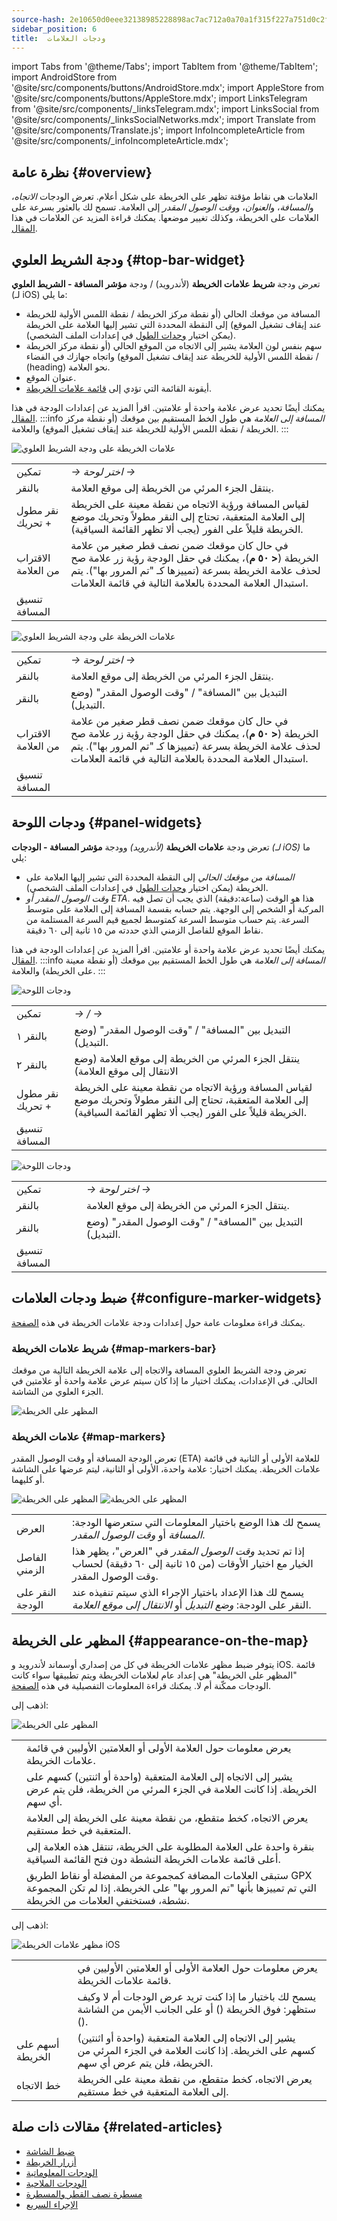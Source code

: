 ```yaml
---
source-hash: 2e10650d0eee32138985228898ac7ac712a0a70a1f315f227a751d0c2f14ae10
sidebar_position: 6
title:  ودجات العلامات
---
```

import Tabs from '@theme/Tabs';
import TabItem from '@theme/TabItem';
import AndroidStore from '@site/src/components/buttons/AndroidStore.mdx';
import AppleStore from '@site/src/components/buttons/AppleStore.mdx';
import LinksTelegram from '@site/src/components/_linksTelegram.mdx';
import LinksSocial from '@site/src/components/_linksSocialNetworks.mdx';
import Translate from '@site/src/components/Translate.js';
import InfoIncompleteArticle from '@site/src/components/_infoIncompleteArticle.mdx';


## نظرة عامة {#overview}

العلامات هي نقاط مؤقتة تظهر على الخريطة على شكل أعلام. تعرض الودجات *الاتجاه*، و*المسافة*، و*العنوان*، و*وقت الوصول المقدر* إلى العلامة. تسمح لك بالعثور بسرعة على العلامات على الخريطة، وكذلك تغيير موضعها. يمكنك قراءة المزيد عن العلامات في هذا [المقال](../personal/markers).

## ودجة الشريط العلوي {#top-bar-widget}

تعرض ودجة **شريط علامات الخريطة** (لأندرويد) / ودجة **مؤشر المسافة - الشريط العلوي** (لـ iOS) ما يلي:

- المسافة من موقعك الحالي (أو نقطة مركز الخريطة / نقطة اللمس الأولية للخريطة عند إيقاف تشغيل الموقع) إلى النقطة المحددة التي تشير إليها العلامة على الخريطة (يمكن اختيار [وحدات الطول](../personal/profiles/#general-settings) في إعدادات الملف الشخصي).
- سهم بنفس لون العلامة يشير إلى الاتجاه من الموقع الحالي (أو نقطة مركز الخريطة / نقطة اللمس الأولية للخريطة عند إيقاف تشغيل الموقع) واتجاه جهازك في الفضاء (heading) نحو العلامة.
- عنوان الموقع.
- أيقونة القائمة التي تؤدي إلى [قائمة علامات الخريطة](../navigation/setup/markers-navigation.md#itinerary-list).

يمكنك أيضًا تحديد عرض علامة واحدة أو علامتين. اقرأ المزيد عن إعدادات الودجة في هذا [المقال](https://osmand.net/docs/user/personal/markers#appearance-on-the-map).
:::info
*المسافة إلى العلامة* هي طول الخط المستقيم بين موقعك (أو نقطة مركز الخريطة / نقطة اللمس الأولية للخريطة عند إيقاف تشغيل الموقع) والعلامة.
:::

<Tabs groupId="operating-systems" queryString="current-os">

<TabItem value="android" label="Android">

![علامات الخريطة على ودجة الشريط العلوي](@site/static/img/widgets/map_markers_top-bar-widget-andr.png)

| | |
|------------|------------|
| تمكين | *<Translate android="true" ids="shared_string_menu,map_widget_config,shared_string_widgets"/> → اختر لوحة → <Translate android="true" ids="map_markers_bar"/>* |
| بالنقر | ينتقل الجزء المرئي من الخريطة إلى موقع العلامة. |
| نقر مطول + تحريك | لقياس المسافة ورؤية الاتجاه من نقطة معينة على الخريطة إلى العلامة المتعقبة، تحتاج إلى النقر مطولاً وتحريك موضع الخريطة قليلاً على الفور (يجب ألا تظهر القائمة السياقية). |
| الاقتراب من العلامة | في حال كان موقعك ضمن نصف قطر صغير من علامة الخريطة (**< ٥٠ م**)، يمكنك في حقل الودجة رؤية زر علامة صح لحذف علامة الخريطة بسرعة (تمييزها كـ "تم المرور بها"). يتم استبدال العلامة المحددة بالعلامة التالية في قائمة العلامات. |
| تنسيق المسافة | *<Translate android="true" ids="shared_string_menu,configure_profile,general_settings_2,units_and_formats,unit_of_length"/>* |

</TabItem>

<TabItem value="ios" label="iOS">

![علامات الخريطة على ودجة الشريط العلوي](@site/static/img/widgets/map_markers_top-bar-widget-ios.png)

| | |
|------------|------------|
| تمكين | *<Translate ios="true" ids="shared_string_menu,layer_map_appearance,shared_string_widgets"/> → اختر لوحة → <Translate android="true" ids="map_markers_bar"/>*|
| بالنقر | ينتقل الجزء المرئي من الخريطة إلى موقع العلامة. |
| بالنقر | التبديل بين "المسافة" / "وقت الوصول المقدر" (وضع التبديل). |
| الاقتراب من العلامة | في حال كان موقعك ضمن نصف قطر صغير من علامة الخريطة (**< ٥٠ م**)، يمكنك في حقل الودجة رؤية زر علامة صح لحذف علامة الخريطة بسرعة (تمييزها كـ "تم المرور بها"). يتم استبدال العلامة المحددة بالعلامة التالية في قائمة العلامات. |
| تنسيق المسافة | *<Translate ios="true" ids="shared_string_menu,shared_string_settings,application_profiles,general_settings_2,units_and_formats,unit_of_length"/>* |

</TabItem>

</Tabs>

## ودجات اللوحة {#panel-widgets}

تعرض ودجة **علامات الخريطة** *(لأندرويد)* وودجة **مؤشر المسافة - الودجات** *(لـ iOS)* ما يلي:

- *المسافة من موقعك الحالي* إلى النقطة المحددة التي تشير إليها العلامة على الخريطة (يمكن اختيار [وحدات الطول](../personal/profiles/#general-settings) في إعدادات الملف الشخصي).
- *وقت الوصول المقدر أو ETA*. هذا هو الوقت (ساعة:دقيقة) الذي يجب أن تصل فيه المركبة أو الشخص إلى الوجهة. يتم حسابه بقسمة المسافة إلى العلامة على متوسط السرعة. يتم حساب متوسط السرعة كمتوسط لجميع قيم السرعة المستلمة من نقاط الموقع للفاصل الزمني الذي حددته من ١٥ ثانية إلى ٦٠ دقيقة.

يمكنك أيضًا تحديد عرض علامة واحدة أو علامتين. اقرأ المزيد عن إعدادات الودجة في هذا [المقال](https://osmand.net/docs/user/personal/markers#map-markers-widgets).
:::info
*المسافة إلى العلامة* هي طول الخط المستقيم بين موقعك (أو نقطة معينة على الخريطة) والعلامة.
:::

<Tabs groupId="operating-systems" queryString="current-os">

<TabItem value="android" label="Android">

![ودجات اللوحة](@site/static/img/widgets/map_markers_widget-02.png)

| | |
|------------|------------|
| تمكين | *<Translate android="true" ids="shared_string_menu,map_widget_config,shared_string_widgets"/> → <Translate android="true" ids="map_widget_left"/>/<Translate android="true" ids="map_widget_right"/> → <Translate android="true" ids="map_markers_item"/>* |
| بالنقر ١ | التبديل بين "المسافة" / "وقت الوصول المقدر" (وضع التبديل). |
| بالنقر ٢ | ينتقل الجزء المرئي من الخريطة إلى موقع العلامة (وضع الانتقال إلى موقع العلامة) |
| نقر مطول + تحريك | لقياس المسافة ورؤية الاتجاه من نقطة معينة على الخريطة إلى العلامة المتعقبة، تحتاج إلى النقر مطولاً وتحريك موضع الخريطة قليلاً على الفور (يجب ألا تظهر القائمة السياقية). |
| تنسيق المسافة | *<Translate android="true" ids="shared_string_menu,configure_profile,general_settings_2,units_and_formats,unit_of_length"/>* |

</TabItem>

<TabItem value="ios" label="iOS">

![ودجات اللوحة](@site/static/img/widgets/map_markers_widget_ios-02.png)

| | |
|------------|------------|
| تمكين | *<Translate ios="true" ids="shared_string_menu,layer_map_appearance,shared_string_widgets"/> → اختر لوحة → <Translate android="true" ids="map_markers_bar"/>* |
| بالنقر | ينتقل الجزء المرئي من الخريطة إلى موقع العلامة. |
| بالنقر | التبديل بين "المسافة" / "وقت الوصول المقدر" (وضع التبديل). |
| تنسيق المسافة | *<Translate ios="true" ids="shared_string_menu,shared_string_settings,application_profiles,general_settings_2,units_and_formats,unit_of_length"/>* |

</TabItem>

</Tabs>

## ضبط ودجات العلامات {#configure-marker-widgets}

يمكنك قراءة معلومات عامة حول إعدادات ودجة علامات الخريطة في هذه [الصفحة](../personal/markers#appearance-on-the-map).

### شريط علامات الخريطة {#map-markers-bar}
تعرض ودجة الشريط العلوي المسافة والاتجاه إلى علامة الخريطة التالية من موقعك الحالي. في الإعدادات، يمكنك اختيار ما إذا كان سيتم عرض علامة واحدة أو علامتين في الجزء العلوي من الشاشة.

![المظهر على الخريطة](@site/static/img/widgets/configure-marker-wid-02.png)

### علامات الخريطة {#map-markers}
تعرض الودجة المسافة أو وقت الوصول المقدر (ETA) للعلامة الأولى أو الثانية في قائمة علامات الخريطة. يمكنك اختيار: علامة واحدة، الأولى أو الثانية، ليتم عرضها على الشاشة أو كليهما.

![المظهر على الخريطة](@site/static/img/widgets/configure-marker-wid-01.png) ![المظهر على الخريطة](@site/static/img/widgets/settings-marker-wid-first-01.png)

| | |
| :------------- | :------------- |
| العرض | يسمح لك هذا الوضع باختيار المعلومات التي ستعرضها الودجة: *المسافة* أو *وقت الوصول المقدر*. |
| الفاصل الزمني | إذا تم تحديد *وقت الوصول المقدر* في "العرض"، يظهر هذا الخيار مع اختيار الأوقات (من ١٥ ثانية إلى ٦٠ دقيقة) لحساب وقت الوصول المقدر. |
| النقر على الودجة | يسمح لك هذا الإعداد باختيار الإجراء الذي سيتم تنفيذه عند النقر على الودجة: *وضع التبديل* أو *الانتقال إلى موقع العلامة*. |

## المظهر على الخريطة {#appearance-on-the-map}

يتوفر ضبط مظهر علامات الخريطة في كل من إصداري أوسماند لأندرويد و iOS. قائمة "المظهر على الخريطة" هي إعداد عام لعلامات الخريطة ويتم تطبيقها سواء كانت الودجات ممكّنة أم لا. يمكنك قراءة المعلومات التفصيلية في هذه [الصفحة](../personal/markers.md#appearance-on-the-map).

<Tabs groupId="operating-systems" queryString="current-os">

<TabItem value="android" label="Android">

اذهب إلى: *<Translate android="true" ids="shared_string_menu,map_markers_item,shared_string_more_without_dots,appearance_on_the_map"/>*

![المظهر على الخريطة](@site/static/img/widgets/appearence_on_the_map-02.png)

| | |
| :------------- | :------------- |
| <Translate android="true" ids="active_markers"/> | يعرض معلومات حول العلامة الأولى أو العلامتين الأوليين في قائمة علامات الخريطة. |
| <Translate android="true" ids="show_arrows_on_the_map"/> | يشير إلى الاتجاه إلى العلامة المتعقبة (واحدة أو اثنتين) كسهم على الخريطة. إذا كانت العلامة في الجزء المرئي من الخريطة، فلن يتم عرض أي سهم. |
| <Translate android="true" ids="show_guide_line"/> | يعرض الاتجاه، كخط متقطع، من نقطة معينة على الخريطة إلى العلامة المتعقبة في خط مستقيم. |
| <Translate android="true" ids="one_tap_active"/> | بنقرة واحدة على العلامة المطلوبة على الخريطة، تنتقل هذه العلامة إلى أعلى قائمة علامات الخريطة النشطة دون فتح القائمة السياقية. |
| <Translate android="true" ids="keep_passed_markers"/> | ستبقى العلامات المضافة كمجموعة من المفضلة أو نقاط الطريق GPX التي تم تمييزها بأنها "تم المرور بها" على الخريطة. إذا لم تكن المجموعة نشطة، فستختفي العلامات من الخريطة. |

</TabItem>

<TabItem value="ios" label="iOS">

اذهب إلى: *<Translate ios="true" ids="shared_string_menu,map_markers,shared_string_appearance"/>*

![مظهر علامات الخريطة iOS](@site/static/img/widgets/map_markers_appearance_ios-02.png)

| | |
| :------------- | :------------- |
| <Translate android="true" ids="active_markers"/> | يعرض معلومات حول العلامة الأولى أو العلامتين الأوليين في قائمة علامات الخريطة. |
| <Translate android="true" ids="show_direction"/> | يسمح لك باختيار ما إذا كنت تريد عرض الودجات أم لا وكيف ستظهر: فوق الخريطة (<Translate android="true" ids="shared_string_topbar"/>) أو على الجانب الأيمن من الشاشة (<Translate android="true" ids="shared_string_widgets"/>). |
| أسهم على الخريطة | يشير إلى الاتجاه إلى العلامة المتعقبة (واحدة أو اثنتين) كسهم على الخريطة. إذا كانت العلامة في الجزء المرئي من الخريطة، فلن يتم عرض أي سهم. |
| خط الاتجاه | يعرض الاتجاه، كخط متقطع، من نقطة معينة على الخريطة إلى العلامة المتعقبة في خط مستقيم. |

</TabItem>

</Tabs>

## مقالات ذات صلة {#related-articles}

- [ضبط الشاشة](./configure-screen.md)
- [أزرار الخريطة](./map-buttons.md)
- [الودجات المعلوماتية](./info-widgets.md)
- [الودجات الملاحية](./nav-widgets.md)
- [مسطرة نصف القطر والمسطرة](./radius-ruler.md)
- [الإجراء السريع](./quick-action.md)